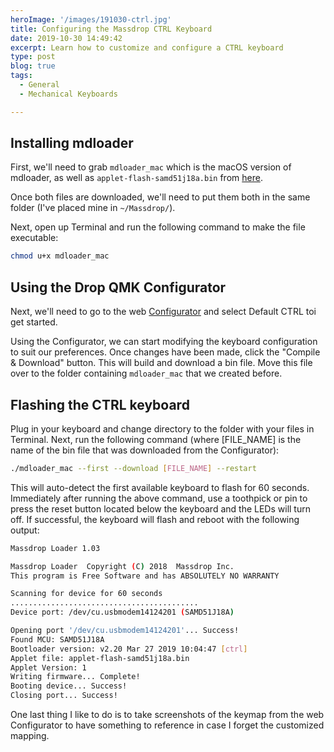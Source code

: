 ```yaml
---
heroImage: '/images/191030-ctrl.jpg'
title: Configuring the Massdrop CTRL Keyboard
date: 2019-10-30 14:49:42
excerpt: Learn how to customize and configure a CTRL keyboard
type: post
blog: true
tags:
  - General
  - Mechanical Keyboards

---
```


## Installing mdloader

First, we'll need to grab `mdloader_mac` which is the macOS version of mdloader, as well as `applet-flash-samd51j18a.bin` from [here](https://github.com/Massdrop/mdloader/releases/tag/1.0.3).

Once both files are downloaded, we'll need to put them both in the same folder (I've placed mine in `~/Massdrop/`).

Next, open up Terminal and run the following command to make the file executable:

``` bash
chmod u+x mdloader_mac
```

## Using the Drop QMK Configurator

Next, we'll need to go to the web [Configurator](https://drop.com/mechanical-keyboards/configurator/preset/ctrl--default) and select Default CTRL toi get started.


<zoom-image
  class="zoom"
  src="/images/191030-configurator.jpg"
  alt="Configurator Screenshot"
  title="Configurator Screenshot"
/>

Using the Configurator, we can start modifying the keyboard configuration to suit our preferences. Once changes have been made, click the "Compile & Download" button. This will build and download a bin file. Move this file over to the folder containing `mdloader_mac` that we created before.

<zoom-image
  class="zoom"
  src="/images/191030-configurator2.jpg"
  alt="Configurator Screenshot"
  title="Configurator Screenshot"
/>

## Flashing the CTRL keyboard

Plug in your keyboard and change directory to the folder with your files in Terminal. Next, run the following command (where [FILE_NAME] is the name of the bin file that was downloaded from the Configurator):

```bash
./mdloader_mac --first --download [FILE_NAME] --restart 
```

This will auto-detect the first available keyboard to flash for 60 seconds. Immediately after running the above command, use a toothpick or pin to press the reset button located below the keyboard and the LEDs will turn off. If successful, the keyboard will flash and reboot with the following output:

```bash
Massdrop Loader 1.03

Massdrop Loader  Copyright (C) 2018  Massdrop Inc.
This program is Free Software and has ABSOLUTELY NO WARRANTY

Scanning for device for 60 seconds
..........................................
Device port: /dev/cu.usbmodem14124201 (SAMD51J18A)

Opening port '/dev/cu.usbmodem14124201'... Success!
Found MCU: SAMD51J18A
Bootloader version: v2.20 Mar 27 2019 10:04:47 [ctrl]
Applet file: applet-flash-samd51j18a.bin
Applet Version: 1
Writing firmware... Complete!
Booting device... Success!
Closing port... Success!
```

One last thing I like to do is to take screenshots of the keymap from the web Configurator to have something to reference in case I forget the customized mapping.